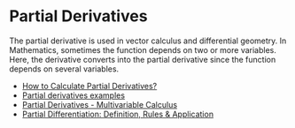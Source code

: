 # Partial Derivatives 

The partial derivative is used in vector calculus and differential geometry. In Mathematics, sometimes the function depends on two or more variables. Here, the derivative converts into the partial derivative since the function depends on several variables. 

- [How to Calculate Partial Derivatives?](https://www.cuemath.com/calculus/partial-derivative/)
- [Partial derivatives examples](https://byjus.com/maths/partial-derivative/)
- [Partial Derivatives - Multivariable Calculus](https://www.youtube.com/watch?v=JAf_aSIJryg)
- [Partial Differentiation: Definition, Rules & Application](https://study.com/academy/lesson/partial-derivative-definition-rules-examples.html)

